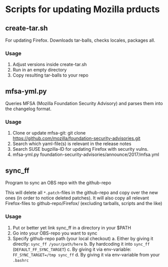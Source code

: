# Scripts for updating Mozilla prducts

## create-tar.sh
For updating Firefox.
Downloads tar-balls, checks locales, packages all.

### Usage
1. Adjust versions inside create-tar.sh
2. Run in an empty directory
3. Copy resulting tar-balls to your repo

## mfsa-yml.py
Queries MFSA (Mozilla Foundation Security Advisory) and parses them into the changelog format.

### Usage
1. Clone or update mfsa-git: git clone https://github.com/mozilla/foundation-security-advisories.git
2. Search which yaml-file(s) is relevant in the release notes
3. Search SUSE bugzilla-ID for updating Firefox with security vulns.
4. mfsa-yml.py foundation-security-advisories/announce/2017/mfsa<whichever you need>.yml <bugzilla ID>

## sync\_ff
Program to sync an OBS repo with the github-repo

This will delete all `*.patch`-files in the github-repo and copy over the new ones (in order to notice deleted patches).
It will also copy all relevant Firefox-files to github-repo/Firefox/ (excluding tarballs, scripts and the like)

### Usage
1. Put or better yet link sync\_ff in a directory in your $PATH
2. Go into your OBS-repo you want to sync
3. Specify github-repo path (your local checkout)
    a. Either by giving it directly: `sync_ff /your/path/here`
    b. By hardcoding it into `sync_ff` (`DEFAULT_FF_SYNC_TARGET`)
    c. By giving it via env-variable: `FF_SYNC_TARGET=/tmp sync_ff`
    d. By giving it via env-variable from your `.bashrc`


